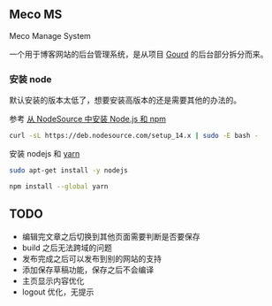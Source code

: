 ## Meco MS

Meco Manage System

一个用于博客网站的后台管理系统，是从项目 [Gourd](https://github.com/xerrors/gourd) 的后台部分拆分而来。

### 安装 node

默认安装的版本太低了，想要安装高版本的还是需要其他的办法的。

参考 [从 NodeSource 中安装 Node.js 和 npm](https://developer.aliyun.com/article/760687)

```sh
curl -sL https://deb.nodesource.com/setup_14.x | sudo -E bash -
```

安装 nodejs 和 [yarn](https://classic.yarnpkg.com/en/docs/install)

```sh
sudo apt-get install -y nodejs

npm install --global yarn
```

## TODO

- 编辑完文章之后切换到其他页面需要判断是否要保存
- build 之后无法跨域的问题
- 发布完成之后可以发布到别的网站的支持
- 添加保存草稿功能，保存之后不会编译
- 主页显示内容优化
- logout 优化，无提示
